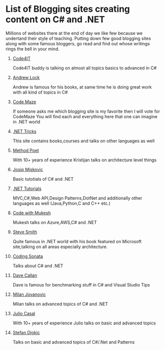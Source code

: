 # List of Blogging sites creating content on C# and .NET


Millions of websites there at the end of day we like few because we undertand their style of teaching. Putting down few good blogging sites along with some famous bloggers, go read and find out whose writings rings the bell in your mind.


1. [Code4IT](https://www.code4it.dev/)

	Code4IT buddy is talking on almost all topics basics to advanced in C#

2. [Andrew Lock](https://andrewlock.net/)

	Andrew is famous for his books, at same time he is doing great work with all kind of topics in C#

3. [Code Maze](https://code-maze.com/)

	If someone asks me which blogging site is my favorite then I will vote for CodeMaze
	You will find each and everything here that one can imagine in .NET world

4. [.NET Tricks](https://www.dotnettricks.com/)
	
	This site contains books,courses and talks on other languages as well

5. [Method Poet](https://methodpoet.com/)
	
	With 10+ years of experience Kristijan talks on architecture level things

6. [Josip Miskovic](https://josipmisko.com/)
	
	Basic tutotials of C# and .NET
		
7. [.NET Tutorials](https://dotnettutorials.net/)

	MVC,C#,Web API,Design Patterns,DotNet and additionally other languages as well (Java,Python,C and C++ etc.)

8. [Code with Mukesh](https://codewithmukesh.com)
	
	Mukesh talks on Azure,AWS,C# and .NET

9. [Steve Smith](https://ardalis.com/blog/)
	
	Quite famous in .NET world with his book featured on Microsoft site,talking on all areas especially architecture.

10. [Coding Sonata](https://codingsonata.com)
	
	Talks about C# and .NET 

11. [Dave Callan](https://davecallan.com)

	Dave is famous for benchmarking stuff in C# and Visual Studio Tips

13. [Milan Jovanovic](https://www.milanjovanovic.tech/)

	Milan talks on advanced topics of C# and .NET 

14. [Julio  Casal](https://juliocasal.com/)

    With 10+ years of experience Julio talks on basic and advanced topics

15. [Stefan Djokic](https://stefandjokic.tech/)

    Talks on basic and advanced topics of C#/.Net and Patterns 
